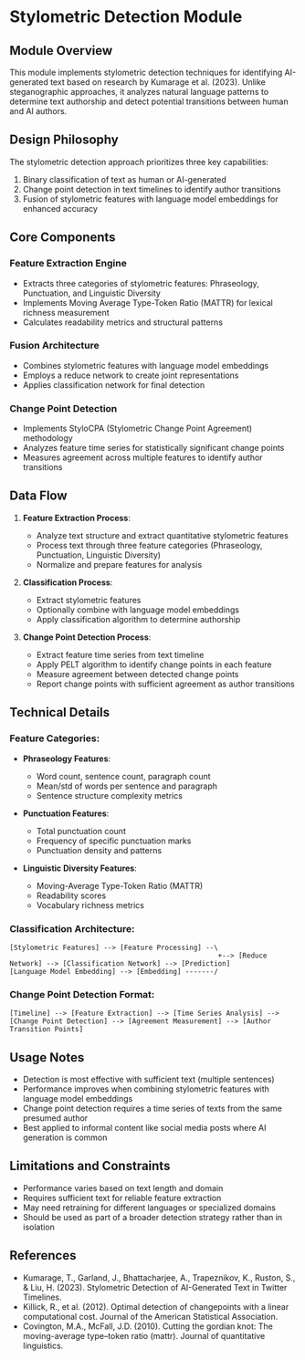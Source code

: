 # Stylometric Detection Module

## Module Overview
This module implements stylometric detection techniques for identifying AI-generated text based on research by Kumarage et al. (2023). Unlike steganographic approaches, it analyzes natural language patterns to determine text authorship and detect potential transitions between human and AI authors.

## Design Philosophy
The stylometric detection approach prioritizes three key capabilities:
1. Binary classification of text as human or AI-generated
2. Change point detection in text timelines to identify author transitions
3. Fusion of stylometric features with language model embeddings for enhanced accuracy

## Core Components

### Feature Extraction Engine
- Extracts three categories of stylometric features: Phraseology, Punctuation, and Linguistic Diversity
- Implements Moving Average Type-Token Ratio (MATTR) for lexical richness measurement
- Calculates readability metrics and structural patterns

### Fusion Architecture
- Combines stylometric features with language model embeddings
- Employs a reduce network to create joint representations
- Applies classification network for final detection

### Change Point Detection
- Implements StyloCPA (Stylometric Change Point Agreement) methodology
- Analyzes feature time series for statistically significant change points
- Measures agreement across multiple features to identify author transitions

## Data Flow

1. **Feature Extraction Process**:
   - Analyze text structure and extract quantitative stylometric features
   - Process text through three feature categories (Phraseology, Punctuation, Linguistic Diversity)
   - Normalize and prepare features for analysis

2. **Classification Process**:
   - Extract stylometric features
   - Optionally combine with language model embeddings
   - Apply classification algorithm to determine authorship

3. **Change Point Detection Process**:
   - Extract feature time series from text timeline
   - Apply PELT algorithm to identify change points in each feature
   - Measure agreement between detected change points
   - Report change points with sufficient agreement as author transitions

## Technical Details

### Feature Categories:
- **Phraseology Features**:
  - Word count, sentence count, paragraph count
  - Mean/std of words per sentence and paragraph
  - Sentence structure complexity metrics

- **Punctuation Features**:
  - Total punctuation count
  - Frequency of specific punctuation marks
  - Punctuation density and patterns

- **Linguistic Diversity Features**:
  - Moving-Average Type-Token Ratio (MATTR)
  - Readability scores
  - Vocabulary richness metrics

### Classification Architecture:
```
[Stylometric Features] --> [Feature Processing] --\
                                                   +--> [Reduce Network] --> [Classification Network] --> [Prediction]
[Language Model Embedding] --> [Embedding] -------/
```

### Change Point Detection Format:
```
[Timeline] --> [Feature Extraction] --> [Time Series Analysis] --> [Change Point Detection] --> [Agreement Measurement] --> [Author Transition Points]
```

## Usage Notes

- Detection is most effective with sufficient text (multiple sentences)
- Performance improves when combining stylometric features with language model embeddings
- Change point detection requires a time series of texts from the same presumed author
- Best applied to informal content like social media posts where AI generation is common

## Limitations and Constraints

- Performance varies based on text length and domain
- Requires sufficient text for reliable feature extraction
- May need retraining for different languages or specialized domains
- Should be used as part of a broader detection strategy rather than in isolation

## References

- Kumarage, T., Garland, J., Bhattacharjee, A., Trapeznikov, K., Ruston, S., & Liu, H. (2023). Stylometric Detection of AI-Generated Text in Twitter Timelines.
- Killick, R., et al. (2012). Optimal detection of changepoints with a linear computational cost. Journal of the American Statistical Association.
- Covington, M.A., McFall, J.D. (2010). Cutting the gordian knot: The moving-average type–token ratio (mattr). Journal of quantitative linguistics.